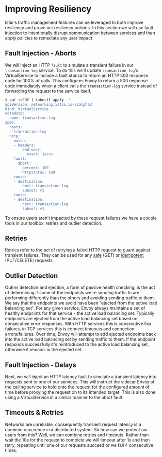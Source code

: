 # Improving Resiliency

Istio's traffic management features can be leveraged to both improve resiliency and prove out resiliency policies. In this section we will use fault injection to intentionally disrupt communication between services and then apply policies to remediate any user impact.

## Fault Injection - Aborts

We will inject an HTTP `fault` to simulate a transient failure in our `transaction-log` service. To do this we'll update `transaction-log`'s VirtualService to include a fault stanza to return an HTTP 500 response code for 100% of calls. This configures Envoy to return a 500 response code immediately when a client calls the `transaction-log` service instead of forwarding the request to the service itself.

<!-- TODO: @Liam add some words about what exactly this is doing! -->
<!-- TODO: @Liam come up with a sensible failure route match -->

```bash
$ cat <<EOF | kubectl apply -f -
apiVersion: networking.istio.io/v1alpha3
kind: VirtualService
metadata:
  name: transaction-log
spec:
  hosts:
  - transaction-log
  http:
  - match:
    - headers:
        end-user:
          exact: jason
    fault:
      abort:
        percent: 100
        httpStatus: 500
    route:
    - destination:
        host: transaction-log
        subset: v1
  - route:
    - destination:
        host: transaction-log
        subset: v1
```

<!-- TODO: @Liam Observe the effects of this in the UI -->

To ensure users aren't impacted by these request failures we have a couple tools in our toolbox: retries and outlier detection.

## Retries

Retries refer to the act of retrying a failed HTTP request to guard against transient failures. They can be used for any [safe](https://tools.ietf.org/html/rfc7231#section-4.2.1) (GET) or [idempotent](https://tools.ietf.org/html/rfc7231#section-4.2.2) (PUT/DELETE) requests.

<!-- TODO: @Liam Add Retry explanation of how this helps us -->
<!-- TODO: @Liam Add Retry Policy -->

## Outlier Detection

Outlier detection and ejection, a form of passive health checking, is the act of determining if some of the endpoints we're sending traffic to are performing differently than the others and avoiding sending traffic to them. We say that the endpoints we avoid have been "ejected from the active load balancing set". For any given service, Envoy always maintains a set of healthy endpoints for that service - the active load balancing set. Typically endpoints are ejected from the active load balancing set based on consecutive error responses. With HTTP services this is consecutive 5xx failures, in TCP services this is connect timeouts and connection errors/failures. Over time, Envoy will attempt to add ejected endpoints back into the active load balancing set by sending traffic to them. If the endpoint responds successfully it's reintroduced to the active load balancing set, otherwise it remains in the ejected set.

<!-- TODO: @Liam Add Outlier Detection explanation of how this helps us -->
<!-- TODO: @Liam Add Outlier Detection Policy -->

<!-- TODO: @Liam Summary of how these work together to help protect user from failure -->
<!-- TODO: @Liam Observe the effects of this in the UI -->

## Fault Injection - Delays

Next, we will inject an HTTP latency fault to simulate a transient latency into requests sent to one of our services. This will instruct the sidecar Envoy of the calling service to hold onto the request for the configured amount of time before proxying the request on to its intended target. This is also done using a VirtualService in a similar manner to the abort fault.

<!-- TODO: @Liam add some config for this (10s to service for 25% of requests) -->
<!-- TODO: @Liam come up with a sensible failure route match -->
<!-- TODO: @Liam add some words about the impact on the UI -->

## Timeouts & Retries

Networks are unreliable, consequently transient request latency is a common occurence in a distributed system. So how can we protect our users from this? Well, we can combine retries and timeouts. Rather than wait the 10s for the request to complete we will timeout after 1s and then retry, repeating until one of our requests succeed or we fail 4 consecutive times.

<!-- TODO: @Liam add some config for this (3 retries, 1s deadlines) -->
<!-- TODO: @Liam add some words about the impact on the UI -->
